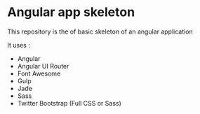 # Angular app skeleton

This repository is the of basic skeleton of an angular application

It uses :
* Angular
* Angular UI Router
* Font Awesome
* Gulp
* Jade
* Sass
* Twitter Bootstrap (Full CSS or Sass)

